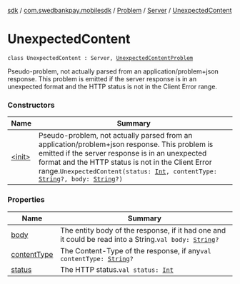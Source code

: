 [sdk](../../../../index.md) / [com.swedbankpay.mobilesdk](../../../index.md) / [Problem](../../index.md) / [Server](../index.md) / [UnexpectedContent](./index.md)

# UnexpectedContent

`class UnexpectedContent : Server, `[`UnexpectedContentProblem`](../../../-unexpected-content-problem/index.md)

Pseudo-problem, not actually parsed from an application/problem+json response.
This problem is emitted if the server response is in an unexpected format and the
HTTP status is not in the Client Error range.

### Constructors

| Name | Summary |
|---|---|
| [&lt;init&gt;](-init-.md) | Pseudo-problem, not actually parsed from an application/problem+json response. This problem is emitted if the server response is in an unexpected format and the HTTP status is not in the Client Error range.`UnexpectedContent(status: `[`Int`](https://kotlinlang.org/api/latest/jvm/stdlib/kotlin/-int/index.html)`, contentType: `[`String`](https://kotlinlang.org/api/latest/jvm/stdlib/kotlin/-string/index.html)`?, body: `[`String`](https://kotlinlang.org/api/latest/jvm/stdlib/kotlin/-string/index.html)`?)` |

### Properties

| Name | Summary |
|---|---|
| [body](body.md) | The entity body of the response, if it had one and it could be read into a String.`val body: `[`String`](https://kotlinlang.org/api/latest/jvm/stdlib/kotlin/-string/index.html)`?` |
| [contentType](content-type.md) | The Content-Type of the response, if any`val contentType: `[`String`](https://kotlinlang.org/api/latest/jvm/stdlib/kotlin/-string/index.html)`?` |
| [status](status.md) | The HTTP status.`val status: `[`Int`](https://kotlinlang.org/api/latest/jvm/stdlib/kotlin/-int/index.html) |
